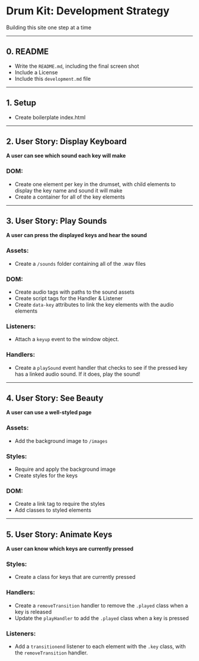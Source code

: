 # Drum Kit: Development Strategy

Building this site one step at a time

---

## 0. README

* Write the `README.md`, including the final screen shot
* Include a License
* Include this `development.md` file

---

## 1. Setup

* Create boilerplate index.html

---

## 2. User Story: Display Keyboard

__A user can see which sound each key will make__

### DOM:

* Create one element per key in the drumset, with child elements to display the key name and sound it will make
* Create a container for all of the key elements

---

## 3. User Story: Play Sounds

__A user can press the displayed keys and hear the sound__

### Assets:

* Create a `/sounds` folder containing all of the .wav files

### DOM:

* Create audio tags with paths to the sound assets
* Create script tags for the Handler & Listener
* Create `data-key` attributes to link the key elements with the audio elements

### Listeners:

* Attach a `keyup` event to the window object.

### Handlers:

* Create a `playSound` event handler that checks to see if the pressed key has a linked audio sound. If it does, play the sound!

---

## 4. User Story: See Beauty

__A user can use a well-styled page__

### Assets:

* Add the background image to  `/images`

### Styles:

* Require and apply the background image
* Create styles for the keys

### DOM:

* Create a link tag to require the styles
* Add classes to styled elements

---

## 5. User Story: Animate Keys

__A user can know which keys are currently pressed__

### Styles:

* Create a class for keys that are currently pressed

### Handlers:

* Create a `removeTransition` handler to remove the `.played` class when a key is released
* Update the `playHandler` to add the `.played` class when a key is pressed

### Listeners:

* Add a `transitionend` listener to each element with the `.key` class, with the `removeTransition` handler.

